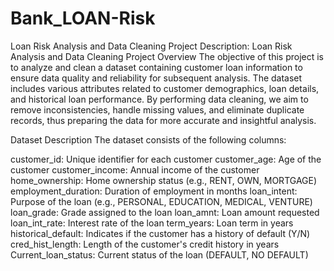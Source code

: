 # Bank_LOAN-Risk
Loan Risk Analysis and Data Cleaning
Project Description: Loan Risk Analysis and Data Cleaning
Project Overview
The objective of this project is to analyze and clean a dataset containing customer loan information to ensure data quality and reliability for subsequent analysis. The dataset includes various attributes related to customer demographics, loan details, and historical loan performance. By performing data cleaning, we aim to remove inconsistencies, handle missing values, and eliminate duplicate records, thus preparing the data for more accurate and insightful analysis.

Dataset Description
The dataset consists of the following columns:

customer_id: Unique identifier for each customer
customer_age: Age of the customer
customer_income: Annual income of the customer
home_ownership: Home ownership status (e.g., RENT, OWN, MORTGAGE)
employment_duration: Duration of employment in months
loan_intent: Purpose of the loan (e.g., PERSONAL, EDUCATION, MEDICAL, VENTURE)
loan_grade: Grade assigned to the loan
loan_amnt: Loan amount requested
loan_int_rate: Interest rate of the loan
term_years: Loan term in years
historical_default: Indicates if the customer has a history of default (Y/N)
cred_hist_length: Length of the customer's credit history in years
Current_loan_status: Current status of the loan (DEFAULT, NO DEFAULT)
